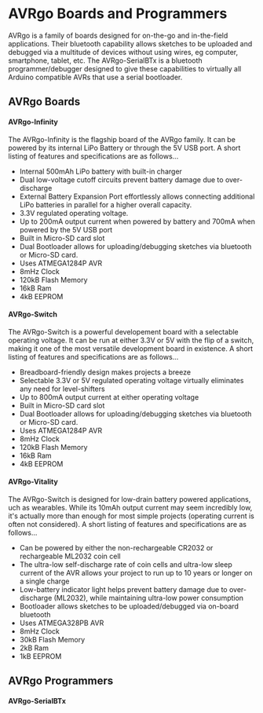# AVRgo Boards and Programmers
AVRgo is a family of boards designed for on-the-go and in-the-field applications. Their bluetooth capability allows sketches to be uploaded and debugged via a multitude of devices without using wires, eg computer, smartphone, tablet, etc. The AVRgo-SerialBTx is a bluetooth programmer/debugger designed to give these capabilities to virtually all Arduino compatible AVRs that use a serial bootloader.

## AVRgo Boards
#### AVRgo-Infinity
The AVRgo-Infinity is the flagship board of the AVRgo family. It can be powered by its internal LiPo Battery or through the 5V USB port. A short listing of features and specifications are as follows...
- Internal 500mAh LiPo battery with built-in charger
- Dual low-voltage cutoff circuits prevent battery damage due to over-discharge
- External Battery Expansion Port effortlessly allows connecting additional LiPo batteries in parallel for a higher overall capacity.
- 3.3V regulated operating voltage.
- Up to 200mA output current when powered by battery and 700mA when powered by the 5V USB port
- Built in Micro-SD card slot 
- Dual Bootloader allows for uploading/debugging sketches via bluetooth or Micro-SD card.
- Uses ATMEGA1284P AVR
- 8mHz Clock
- 120kB Flash Memory
- 16kB Ram
- 4kB EEPROM
#### AVRgo-Switch
The AVRgo-Switch is a powerful developement board with a selectable operating voltage. It can be run at either 3.3V or 5V with the flip of a switch, making it one of the most versatile development board in existence. A short listing of features and specifications are as follows...
- Breadboard-friendly design makes projects a breeze
- Selectable 3.3V or 5V regulated operating voltage virtually eliminates any need for level-shifters
- Up to 800mA output current at either operating voltage
- Built in Micro-SD card slot 
- Dual Bootloader allows for uploading/debugging sketches via bluetooth or Micro-SD card.
- Uses ATMEGA1284P AVR
- 8mHz Clock
- 120kB Flash Memory
- 16kB Ram
- 4kB EEPROM
#### AVRgo-Vitality
The AVRgo-Switch is designed for low-drain battery powered applications, uch as wearables. While its 10mAh output current may seem incredibly low, it's actually more than enough for most simple projects (operating current is often not considered). A short listing of features and specifications are as follows...
- Can be powered by either the non-rechargeable CR2032 or rechargeable ML2032 coin cell
- The ultra-low self-discharge rate of coin cells and ultra-low sleep current of the AVR allows your project to run up to 10 years or longer on a single charge
- Low-battery indicator light helps prevent battery damage due to over-discharge (ML2032), while maintaining ultra-low power consumption
- Bootloader allows sketches to be uploaded/debugged via on-board bluetooth
- Uses ATMEGA328PB AVR
- 8mHz Clock
- 30kB Flash Memory
- 2kB Ram
- 1kB EEPROM

## AVRgo Programmers
#### AVRgo-SerialBTx
